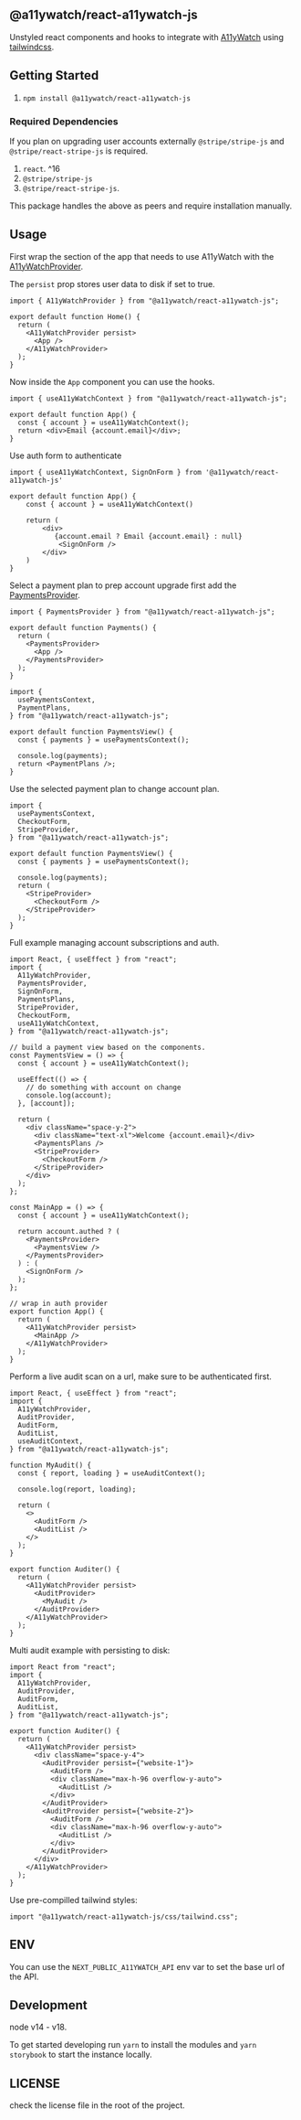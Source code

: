 ## @a11ywatch/react-a11ywatch-js

Unstyled react components and hooks to integrate with [A11yWatch](https://a11ywatch.com) using [tailwindcss](https://tailwindcss.com/).

## Getting Started

1. `npm install @a11ywatch/react-a11ywatch-js`

### Required Dependencies

If you plan on upgrading user accounts externally `@stripe/stripe-js` and `@stripe/react-stripe-js` is required.

1. `react`. ^16
1. `@stripe/stripe-js`
1. `@stripe/react-stripe-js`.

This package handles the above as peers and require installation manually.

## Usage

First wrap the section of the app that needs to use A11yWatch with the [A11yWatchProvider](./src/providers/app.tsx).

The `persist` prop stores user data to disk if set to true.

```tsx
import { A11yWatchProvider } from "@a11ywatch/react-a11ywatch-js";

export default function Home() {
  return (
    <A11yWatchProvider persist>
      <App />
    </A11yWatchProvider>
  );
}
```

Now inside the `App` component you can use the hooks.

```tsx
import { useA11yWatchContext } from "@a11ywatch/react-a11ywatch-js";

export default function App() {
  const { account } = useA11yWatchContext();
  return <div>Email {account.email}</div>;
}
```

Use auth form to authenticate

```tsx
import { useA11yWatchContext, SignOnForm } from '@a11ywatch/react-a11ywatch-js'

export default function App() {
    const { account } = useA11yWatchContext()

    return (
        <div>
           {account.email ? Email {account.email} : null}
            <SignOnForm />
        </div>
    )
}
```

Select a payment plan to prep account upgrade first add the [PaymentsProvider](./src/providers/payments.tsx).

```tsx
import { PaymentsProvider } from "@a11ywatch/react-a11ywatch-js";

export default function Payments() {
  return (
    <PaymentsProvider>
      <App />
    </PaymentsProvider>
  );
}
```

```tsx
import {
  usePaymentsContext,
  PaymentPlans,
} from "@a11ywatch/react-a11ywatch-js";

export default function PaymentsView() {
  const { payments } = usePaymentsContext();

  console.log(payments);
  return <PaymentPlans />;
}
```

Use the selected payment plan to change account plan.

```tsx
import {
  usePaymentsContext,
  CheckoutForm,
  StripeProvider,
} from "@a11ywatch/react-a11ywatch-js";

export default function PaymentsView() {
  const { payments } = usePaymentsContext();

  console.log(payments);
  return (
    <StripeProvider>
      <CheckoutForm />
    </StripeProvider>
  );
}
```

Full example managing account subscriptions and auth.

```tsx
import React, { useEffect } from "react";
import {
  A11yWatchProvider,
  PaymentsProvider,
  SignOnForm,
  PaymentsPlans,
  StripeProvider,
  CheckoutForm,
  useA11yWatchContext,
} from "@a11ywatch/react-a11ywatch-js";

// build a payment view based on the components.
const PaymentsView = () => {
  const { account } = useA11yWatchContext();

  useEffect(() => {
    // do something with account on change
    console.log(account);
  }, [account]);

  return (
    <div className="space-y-2">
      <div className="text-xl">Welcome {account.email}</div>
      <PaymentsPlans />
      <StripeProvider>
        <CheckoutForm />
      </StripeProvider>
    </div>
  );
};

const MainApp = () => {
  const { account } = useA11yWatchContext();

  return account.authed ? (
    <PaymentsProvider>
      <PaymentsView />
    </PaymentsProvider>
  ) : (
    <SignOnForm />
  );
};

// wrap in auth provider
export function App() {
  return (
    <A11yWatchProvider persist>
      <MainApp />
    </A11yWatchProvider>
  );
}
```

Perform a live audit scan on a url, make sure to be authenticated first.

```tsx
import React, { useEffect } from "react";
import {
  A11yWatchProvider,
  AuditProvider,
  AuditForm,
  AuditList,
  useAuditContext,
} from "@a11ywatch/react-a11ywatch-js";

function MyAudit() {
  const { report, loading } = useAuditContext();

  console.log(report, loading);

  return (
    <>
      <AuditForm />
      <AuditList />
    </>
  );
}

export function Auditer() {
  return (
    <A11yWatchProvider persist>
      <AuditProvider>
        <MyAudit />
      </AuditProvider>
    </A11yWatchProvider>
  );
}
```

Multi audit example with persisting to disk:

```tsx
import React from "react";
import {
  A11yWatchProvider,
  AuditProvider,
  AuditForm,
  AuditList,
} from "@a11ywatch/react-a11ywatch-js";

export function Auditer() {
  return (
    <A11yWatchProvider persist>
      <div className="space-y-4">
        <AuditProvider persist={"website-1"}>
          <AuditForm />
          <div className="max-h-96 overflow-y-auto">
            <AuditList />
          </div>
        </AuditProvider>
        <AuditProvider persist={"website-2"}>
          <AuditForm />
          <div className="max-h-96 overflow-y-auto">
            <AuditList />
          </div>
        </AuditProvider>
      </div>
    </A11yWatchProvider>
  );
}
```

Use pre-compilled tailwind styles:

```tsx
import "@a11ywatch/react-a11ywatch-js/css/tailwind.css";
```

## ENV

You can use the `NEXT_PUBLIC_A11YWATCH_API` env var to set the base url of the API.

## Development

node v14 - v18.

To get started developing run `yarn` to install the modules and `yarn storybook` to start the instance locally.

## LICENSE

check the license file in the root of the project.
